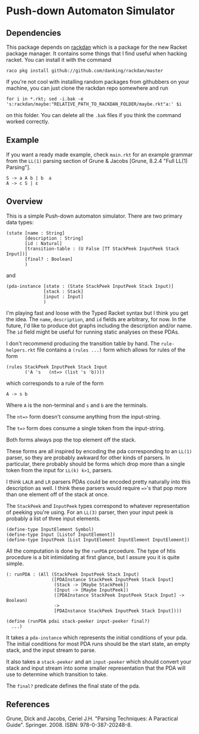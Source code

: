 # Push-down Automaton Simulator

## Dependencies

This package depends on [rackdan](https://github.com/danking/rackdan) which is a
package for the new Racket package manager. It contains some things that I find
useful when hacking racket. You can install it with the command

    raco pkg install github://github.com/danking/rackdan/master

If you're not cool with installing random packages from githubbers on your
machine, you can just clone the rackdan repo somewhere and run

    for i in *.rkt; sed -i.bak -e 's:rackdan/maybe:"RELATIVE_PATH_TO_RACKDAN_FOLDER/maybe.rkt"a:' $i

on this folder. You can delete all the `.bak` files if you think the command
worked correctly.

## Example

If you want a ready made example, check `main.rkt` for an example grammar from
the `LL(1)` parsing section of Grune & Jacobs
[Grune, 8.2.4 "Full LL(1) Parsing"].

    S -> a A b | b  a
    A -> c S | ε

## Overview

This is a simple Push-down automaton simulator. There are two primary data
types:

```racket
(state [name : String]
       [description : String]
       [id : Natural]
       [transition-table : (U False [TT StackPeek InputPeek Stack Input])]
       [final? : Boolean]
       )
```

and

```racket
(pda-instance [state : (State StackPeek InputPeek Stack Input)]
              [stack : Stack]
              [input : Input]
              )
```

I'm playing fast and loose with the Typed Racket syntax but I think you get the
idea. The `name`, `description`, and `id` fields are arbitrary, for now. In the
future, I'd like to produce dot graphs including the description and/or
name. The `id` field might be useful for running static analyses on these PDAs.

I don't recommend producing the transition table by hand. The `rule-helpers.rkt`
file contains a `(rules ...)` form which allows for rules of the form

```Racket
(rules StackPeek InputPeek Stack Input
       ('A 's   (nt=> (list 's 'b))))
```

which corresponds to a rule of the form

    A -> s b

Where `A` is the non-terminal and `s` and `b` are the terminals.

The `nt=>` form doesn't consume anything from the input-string.

The `t=>` form does consume a single token from the input-string.

Both forms always pop the top element off the stack.

These forms are all inspired by encoding the pda corresponding to an `LL(1)`
parser, so they are probably awkward for other kinds of parsers. In particular,
there probably should be forms which drop more than a single token from the
input for `LL(k) k>1`, parsers.

I think `LALR` and `LR` parsers PDAs could be encoded pretty naturally into this
description as well. I think these parsers would require `=>`'s that pop more
than one element off of the stack at once.

The `StackPeek` and `InputPeek` types correspond to whatever representation of
peeking you're using. For an `LL(3)` parser, then your input peek is probably a
list of three input elements.

```racket
(define-type InputElement Symbol)
(define-type Input [Listof InputElement])
(define-type InputPeek [List InputElement InputElement InputElement])
```

All the computation is done by the `runPDA` prcoedure. The type of htis
procedure is a bit intimidating at first glance, but I assure you it is quite
simple.

```racket
(: runPDA : (All (StackPeek InputPeek Stack Input)
                 ([PDAInstance StackPeek InputPeek Stack Input]
                  (Stack -> [Maybe StackPeek])
                  (Input -> [Maybe InputPeek])
                  ([PDAInstance StackPeek InputPeek Stack Input] -> Boolean)
                  ->
                  [PDAInstance StackPeek InputPeek Stack Input])))

(define (runPDA pdai stack-peeker input-peeker final?)
  ...)
```

It takes a `pda-instance` which represents the initial conditions of your
pda. The initial conditions for most PDA runs should be the start state, an
empty stack, and the input stream to parse.

It also takes a `stack-peeker` and an `input-peeker` which should convert your
stack and input stream into some smaller representation that the PDA will use to
determine which transition to take.

The `final?` predicate defines the final state of the pda.

## References

Grune, Dick and Jacobs, Ceriel J.H. "Parsing Techniques: A Paractical
Guide". Springer. 2008. ISBN: 978-0-387-20248-8.
